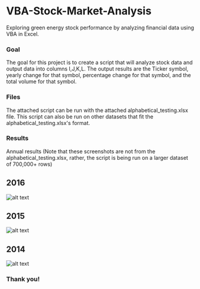 # VBA-Stock-Market-Analysis
Exploring green energy stock performance by analyzing financial data using VBA in Excel.

### Goal
The goal for this project is to create a script that will analyze stock data and output data into columns I,J,K,L. The output results are the Ticker symbol, yearly change for that symbol, percentage change for that symbol, and the total volume for that symbol. 

### Files
The attached script can be run with the attached alphabetical_testing.xlsx file. This script can also be run on other datasets that fit the alphabetical_testing.xlsx's format. 

### Results
Annual results (Note that these screenshots are not from the alphabetical_testing.xlsx, rather, the script is being run on a larger dataset of 700,000+ rows)

## 2016
![alt text](https://i.imgur.com/22A1B49.png)

## 2015
![alt text](https://i.imgur.com/QWZrGck.png)

## 2014
![alt text](https://i.imgur.com/rSawzkE.png)

### Thank you!
